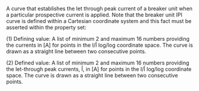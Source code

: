 A curve that establishes the let through peak current of a breaker unit when a particular prospective current is applied.  Note that the breaker unit IPI curve is defined within a Cartesian coordinate system and this fact must be asserted within the property set:



(1) Defining value: A list of minimum 2 and maximum 16 numbers providing the currents in [A] for points in the I/Î log/log coordinate space. The curve is drawn as a straight line between two consecutive points.

(2) Defined value: A list of minimum 2 and maximum 16 numbers providing the let-through peak currents, Î, in [A] for points in the I/Î log/log coordinate space. The curve is drawn as a straight line between two consecutive points.
